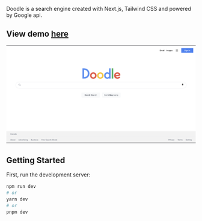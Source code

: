 Doodle is a search engine created with Next.js, Tailwind CSS and powered by Google api.

## View demo [here](doodle-search.vercel.app)

![alt text](/public/image/demo.png)

## Getting Started

First, run the development server:

```bash
npm run dev
# or
yarn dev
# or
pnpm dev
```
